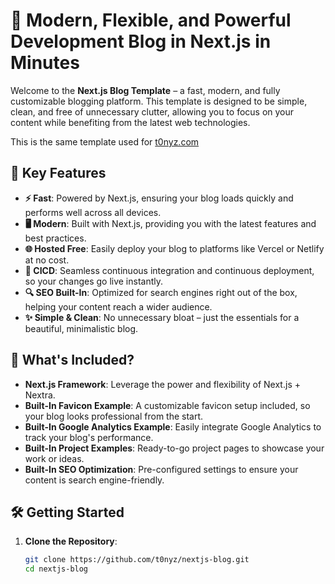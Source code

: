 # 🚀 Modern, Flexible, and Powerful Development Blog in Next.js in Minutes

Welcome to the **Next.js Blog Template** – a fast, modern, and fully customizable blogging platform. This template is designed to be simple, clean, and free of unnecessary clutter, allowing you to focus on your content while benefiting from the latest web technologies.

This is the same template used for [t0nyz.com](https://t0nyz.com)

## 🌟 Key Features

- **⚡ Fast**: Powered by Next.js, ensuring your blog loads quickly and performs well across all devices.
- **🖥️ Modern**: Built with Next.js, providing you with the latest features and best practices.
- **🌐 Hosted Free**: Easily deploy your blog to platforms like Vercel or Netlify at no cost.
- **🔄 CICD**: Seamless continuous integration and continuous deployment, so your changes go live instantly.
- **🔍 SEO Built-In**: Optimized for search engines right out of the box, helping your content reach a wider audience.
- **✨ Simple & Clean**: No unnecessary bloat – just the essentials for a beautiful, minimalistic blog.

## 🚀 What's Included?

- **Next.js Framework**: Leverage the power and flexibility of Next.js + Nextra.
- **Built-In Favicon Example**: A customizable favicon setup included, so your blog looks professional from the start.
- **Built-In Google Analytics Example**: Easily integrate Google Analytics to track your blog's performance.
- **Built-In Project Examples**: Ready-to-go project pages to showcase your work or ideas.
- **Built-In SEO Optimization**: Pre-configured settings to ensure your content is search engine-friendly.

## 🛠️ Getting Started

1. **Clone the Repository**:
   ```bash
   git clone https://github.com/t0nyz/nextjs-blog.git
   cd nextjs-blog
